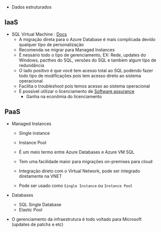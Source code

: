 * Dados estruturados

## IaaS

* SQL Virtual Machine : [Docs](https://learn.microsoft.com/en-us/azure/azure-sql/virtual-machines/?view=azuresql)
  * A migração direta para o Azure Database é mais complicada devido qualquer tipo de personalização
  * Recomenda-se migrar para Managed Instances
  * É nessário todo o tipo de gerenciamento, EX: Rede, updates do Windows, pacthes do SQL, versões do SQL e também algum tipo de redundância
  * O lado positivo é que você tem acesso total ao SQL podendo fazer todo tipo de modificações pois tem acesso direto ao sistema operacional
  * Facilita o troubleshoot pois temos acesso ao sistema operacional
  * É possivel utilizar o licenciamento de [Software assurance](https://www.microsoft.com/pt-br/licensing/licensing-programs/software-assurance-default)
    * Ganha na econômia do licenciamento

## PaaS

* Managed Instances
  * Single instance
  * Instance Pool

  * É um meio termo entre Azure Databases e Azure VM SQL
  * Tem uma facilidade maior para migrações on-premises para cloud
  * Integração direto com o Virtual Network, pode ser integrado diretamente na VNET
  * Pode ser usado como ``` Single Instance ``` ou ```Instance Pool ```


* Databases
  * SQL Single Database
  * Elastic Pool

 * O gerenciamento da infraestrutura é todo voltado para Microsoft (updates de patchs e etc)



